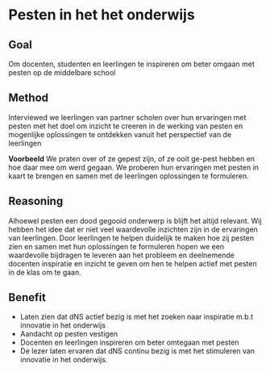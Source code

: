 # Pesten in het het onderwijs

## Goal
Om docenten, studenten en leerlingen te inspireren om beter omgaan met pesten op de middelbare school

## Method
Interviewed we leerlingen van partner scholen over hun ervaringen met pesten met het doel om inzicht te creeren in de werking van pesten en mogenlijke oplossingen te ontdekken vanuit het perspectief van de leerlingen

**Voorbeeld**
We praten over of ze gepest zijn, of ze ooit ge-pest hebben en hoe daar mee om werd gegaan. We proberen hun ervaringen met pesten in kaart te brengen en samen met de leerlingen oplossingen  te formuleren.

## Reasoning
Alhoewel pesten een dood gegooid onderwerp is blijft het altijd relevant. Wij hebben het idee dat er niet veel waardevolle inzichten zijn in de ervaringen van leerlingen. Door leerlingen te helpen duidelijk te maken hoe zij pesten zien en samen met hun oplossingen te formuleren hopen we een waardevolle bijdragen te leveren aan het probleem en deelnemende docenten inspiratie en inzicht te geven om hen te helpen actief met pesten in de klas om te gaan.

## Benefit
* Laten zien dat dNS actief bezig is met het zoeken naar inspiratie m.b.t innovatie in het onderwijs
* Aandacht op pesten vestigen
* Docenten en leerlingen inspireren om beter omtegaan met pesten
* De lezer laten ervaren dat dNS continu bezig is met het stimuleren van innovatie in het onderwijs.
